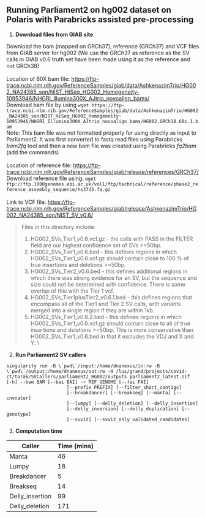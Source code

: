 ## Running Parliament2 on hg002 dataset on Polaris with Parabricks assisted pre-processing

1. **Download files from GIAB site**

Download the bam (mapped on GRCh37), reference (GRCh37) and VCF files from GIAB server for hg002 (We use the GRCh37 as reference as the SV calls in GIAB v0.6 truth set have been made using it as the reference and not GRCh38)\
\
Location of 60X bam file: https://ftp-trace.ncbi.nlm.nih.gov/ReferenceSamples/giab/data/AshkenazimTrio/HG002_NA24385_son/NIST_HiSeq_HG002_Homogeneity-10953946/NHGRI_Illumina300X_AJtrio_novoalign_bams/ \
Download bam file by using ```wget https://ftp-trace.ncbi.nlm.nih.gov/ReferenceSamples/giab/data/AshkenazimTrio/HG002_NA24385_son/NIST_HiSeq_HG002_Homogeneity-10953946/NHGRI_Illumina300X_AJtrio_novoalign_bams/HG002.GRCh38.60x.1.bam``` \
Note: This bam file was not formatted properly for using directly as input to Parliament2. It was first converted to fastq read files using Parabricks *bam2fq* tool and then a new bam file was created using Parabricks *fq2bam* (add the commands)\
\
Location of reference file: https://ftp-trace.ncbi.nlm.nih.gov/ReferenceSamples/giab/release/references/GRCh37/ \
Download reference file using: ```wget ftp://ftp.1000genomes.ebi.ac.uk/vol1/ftp/technical/reference/phase2_reference_assembly_sequence/hs37d5.fa.gz``` \
\
Link to VCF file: https://ftp-trace.ncbi.nlm.nih.gov/ReferenceSamples/giab/release/AshkenazimTrio/HG002_NA24385_son/NIST_SV_v0.6/ 
>Files in this directory include:
>1. HG002_SVs_Tier1_v0.6.vcf.gz - the calls with PASS in the FILTER field are our highest confidence set of SVs >=50bp.
>2. HG002_SVs_Tier1_v0.6.bed - this defines regions in which HG002_SVs_Tier1_v0.6.vcf.gz should contain close to 100 % of true insertions and deletions >=50bp.
>3. HG002_SVs_Tier2_v0.6.bed - this defines additional regions in which there was strong evidence for an SV, but the sequence and size could not be determined with confidence.  There is some overlap of this with the Tier 1 vcf.
>4. HG002_SVs_Tier1plusTier2_v0.6.1.bed - this defines regions that encompass all of the Tier1 and Tier 2 SV calls, with variants merged into a single region if they are within 1kb.
>5. HG002_SVs_Tier1_v0.6.2.bed - this defines regions in which HG002_SVs_Tier1_v0.6.vcf.gz should contain close to all of true insertions and deletions >=50bp. This is more conservative than HG002_SVs_Tier1_v0.6.bed in that it excludes the VDJ and X and Y.
\

2. **Run Parliament2 SV callers** 
```
singularity run -B \`pwd\`/input:/home/dnanexus/in:rw -B \`pwd\`/output:/home/dnanexus/out:rw -H /lus/grand/projects/covid-ct/tarak/SVCallers/parliament2_HG002/outputs parliament2_latest.sif  [-h] --bam BAM [--bai BAI] -r REF_GENOME [--fai FAI]
                      [--prefix PREFIX] [--filter_short_contigs]
                      [--breakdancer] [--breakseq] [--manta] [--cnvnator]
                      [--lumpy] [--delly_deletion] [--delly_insertion]
                      [--delly_inversion] [--delly_duplication] [--genotype]
                      [--svviz] [--svviz_only_validated_candidates]
```

3. **Computation time**

| Caller          	| Time (mins) 	|
|-----------------	|-------------	|
| Manta           	| 46          	|
| Lumpy           	| 18          	|
| Breakdancer     	| 5           	|
| Breakseq        	| 14          	|
| Delly_insertion 	| 99          	|
| Delly_deletion  	| 171         	|
